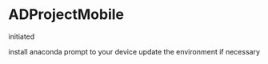 # ADProjectMobile
initiated

install anaconda prompt to your device
update the environment if necessary
